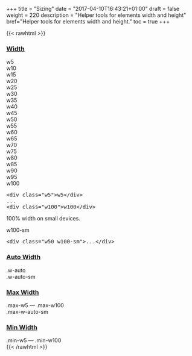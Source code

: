 +++
title = "Sizing"
date = "2017-04-10T16:43:21+01:00"
draft = false
weight = 220
description = "Helper tools for elements width and height"
bref="Helper tools for elements width and height."
toc = true
+++

{{< rawhtml >}}

<h3 class="section-head" id="h-width"><a href="#h-width">Width</a></h3>
<div class="example demo-sizing">
  <div class="w5">
    w5
  </div>
  <div class="w10">
    w10
  </div>
  <div class="w15">
    w15
  </div>
  <div class="w20">
    w20
  </div>
  <div class="w25">
    w25
  </div>
  <div class="w30">
    w30
  </div>
  <div class="w35">
    w35
  </div>
  <div class="w40">
    w40
  </div>
  <div class="w45">
    w45
  </div>
  <div class="w50">
    w50
  </div>
  <div class="w55">
    w55
  </div>
  <div class="w60">
    w60
  </div>
  <div class="w65">
    w65
  </div>
  <div class="w70">
    w70
  </div>
  <div class="w75">
    w75
  </div>
  <div class="w80">
    w80
  </div>
  <div class="w85">
    w85
  </div>
  <div class="w90">
    w90
  </div>
  <div class="w95">
    w95
  </div>
  <div class="w100">
    w100
  </div>
  <pre class="code skip">&lt;<span class="hljs-keyword">div</span> <span class="hljs-built_in">class</span>=<span class="hljs-string">"w5"</span>&gt;w5&lt;/<span class="hljs-keyword">div</span>&gt;
...
&lt;<span class="hljs-keyword">div</span> <span class="hljs-built_in">class</span>=<span class="hljs-string">"w100"</span>&gt;w100&lt;/<span class="hljs-keyword">div</span>&gt;
</pre>
</div>
<div class="example demo-sizing">
  <p>100% width on small devices.</p>
  <div class="w50 w100-sm">
    w100-sm
  </div>
  <pre class="code skip">&lt;<span class="hljs-keyword">div</span> <span class="hljs-built_in">class</span>=<span class="hljs-string">"w50 w100-sm"</span>&gt;...&lt;/<span class="hljs-keyword">div</span>&gt;
</pre>
</div>
<h3 class="section-head" id="h-auto-width"><a href="#h-auto-width">Auto Width</a></h3>
<div class="example">
  .w-auto<br>
  .w-auto-sm
</div>
<h3 class="section-head" id="h-max-width"><a href="#h-max-width">Max Width</a></h3>
<div class="example">
  .max-w5 — .max-w100<br>
  .max-w-auto-sm
</div>
<h3 class="section-head" id="h-min-width"><a href="#h-min-width">Min Width</a></h3>
<div class="example">
  .min-w5 — .min-w100
</div>
{{< /rawhtml >}}
